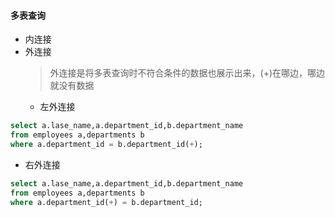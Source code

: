 #### 多表查询
* 内连接
* 外连接
  > 外连接是将多表查询时不符合条件的数据也展示出来，(+)在哪边，哪边就没有数据
  * 左外连接
```sql
select a.lase_name,a.department_id,b.department_name
from employees a,departments b
where a.department_id = b.department_id(+);
```
  * 右外连接
```sql
select a.lase_name,a.department_id,b.department_name
from employees a,departments b
where a.department_id(+) = b.department_id;
```
